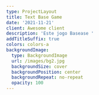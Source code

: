 ```yaml
---
type: ProjectLayout
title: Text Base Game
date: '2021-11-21'
client: Awesome client
description: 'Este jogo Basease '
addTitleSuffix: true
colors: colors-a
backgroundImage:
  type: BackgroundImage
  url: /images/bg2.jpg
  backgroundSize: cover
  backgroundPosition: center
  backgroundRepeat: no-repeat
  opacity: 100
---
```

